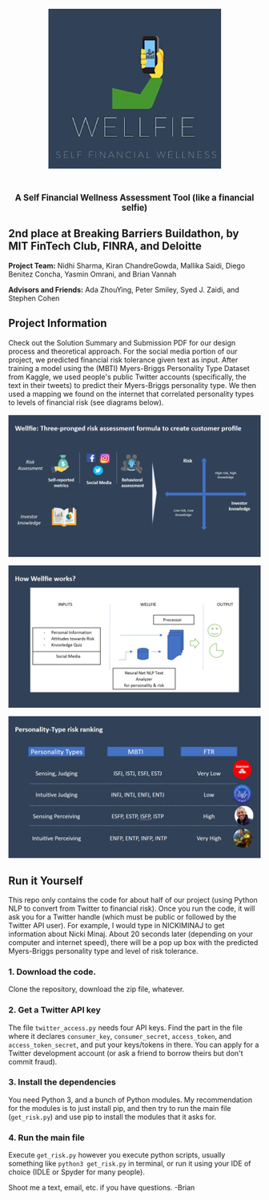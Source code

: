 
<p align="center">
  <img width="345" height="319" src="icon.png">
</p>
<br>
<p align="center">
  <b><big> A Self Financial Wellness Assessment Tool (like a financial selfie) </big></b>
</p>


## 2nd place at Breaking Barriers Buildathon, by MIT FinTech Club, FINRA, and Deloitte
**Project Team:**
Nidhi Sharma, Kiran ChandreGowda, Mallika Saidi, Diego Benitez Concha, Yasmin Omrani, and Brian Vannah

**Advisors and Friends:**
Ada ZhouYing, Peter Smiley, Syed J. Zaidi, and Stephen Cohen


## Project Information

Check out the Solution Summary and Submission PDF for our design process and theoretical approach. For the social media portion of our project, we predicted financial risk tolerance given text as input. After training a model using the (MBTI) Myers-Briggs Personality Type Dataset from Kaggle, we used people's public Twitter accounts (specifically, the text in their tweets) to predict their Myers-Briggs personality type. We then used a mapping we found on the internet that correlated personality types to levels of financial risk (see diagrams below).
<br>
<br>
![project diagram](quads.png)

![project flowchart](diagram.png)

![personality type table](MBTIRisk.png)

## Run it Yourself
This repo only contains the code for about half of our project (using Python NLP to convert from Twitter to financial risk). Once you run the code, it will ask you for a Twitter handle (which must be public or followed by the Twitter API user). For example, I would type in NICKIMINAJ to get information about Nicki Minaj. About 20 seconds later (depending on your computer and internet speed), there will be a pop up box with the predicted Myers-Briggs personality type and level of risk tolerance.


### 1. Download the code.
Clone the repository, download the zip file, whatever.

### 2. Get a Twitter API key
The file `twitter_access.py` needs four API keys. Find the part in the file where it declares `consumer_key`, `consumer_secret`, `access_token`, and `access_token_secret`, and put your keys/tokens in there. You can apply for a Twitter development account (or ask a friend to borrow theirs but don't commit fraud).

### 3. Install the dependencies
You need Python 3, and a bunch of Python modules. My recommendation for the modules is to just install pip, and then try to run the main file (`get_risk.py`) and use pip to install the modules that it asks for.

### 4. Run the main file
Execute `get_risk.py` however you execute python scripts, usually something like `python3 get_risk.py` in terminal, or run it using your IDE of choice (IDLE or Spyder for many people).

Shoot me a text, email, etc. if you have questions.
-Brian
